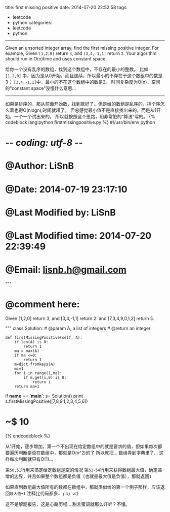 title: <leetcode> first missing positive 
date: 2014-07-20 22:52:58
tags: 
- leetcode
- python
categories:
- leetcode
- python 
---
> 
Given an unsorted integer array, find the first missing positive integer.
For example,
Given <code>[1,2,0]</code> return <code>3</code>,
and <code>[3,4,-1,1]</code> return <code>2</code>.
Your algorithm should run in O(n)time and uses constant space.

> 
给你一个没有乱序的数组，找到这个数组中，不存在的最小的整数。
比如 <code>[1,2,0]</code> 中，因为是从0开始，而且连续，所以最小的不存在于这个数组中的数是3；
<code>[3,4,-1,1]</code>中，最小的不在这个数组中的数是2。
时间复杂度为O(<l>n</l>)，空间的“constant space”没懂什么意思... 

-------

如果是排序的，那从前面开始数，找到就好了。但是给的数组是乱序的，排个序怎么着也得O(nlogn),时间就超了。
但总感觉最小值不是直接找出来的，而是从1开始，一个一个试出来的。
所以就按照这个思路，用非常脏的“算法”写的。
{% codeblock lang:python firstmissingpositive.py %}
#!/usr/bin/env python
# -*- coding: utf-8 -*-
# @Author: LiSnB
# @Date:   2014-07-19 23:17:10
# @Last Modified by:   LiSnB
# @Last Modified time: 2014-07-20 22:39:49
# @Email: lisnb.h@gmail.com

"""
# @comment here:

Given [1,2,0] return 3,
and [3,4,-1,1] return 2.
and [7,3,4,9,0,1,2] return 5.

"""
class Solution:
    # @param A, a list of integers
    # @return an integer
    
    def firstMissingPositive(self, A):
        if len(A) is 0:
            return 1
        ma = max(A)
        if ma <=0:
            return 1
        m=dict.fromkeys(A)
        mi=1
        for i in range(1,ma):
            if m.get(i,0) is 0:
                return i
        return ma+1
        
if __name__ == '__main__':
    s= Solution()
    print s.firstMissingPositive([7,8,9,1,2,3,4,5,6])

# ~$  10

{% endcodeblock %}

从1开始，逐步增加，第一个不出现在给定数组中的就是要求的值，但如果每次都要遍历判断是否在数组中，那就是O(n^2)的了
所以就把... 数组弄到字典里了... 
这样每次判断就只有O(1)... 

第<code>50,51</code>行用来搞定给定数组是空的情况
第<code>52-54</code>行用来获得数组最大值，确定递增的边界，并且如果整个数组都是负值（也就是最大值是负值），那就返回<code>1</code>

如果直到数组最大值所有的数都在数组中，那就类似给的第一个例子那样，应该返回<code>最大值+1</code>
注释比代码都多... _(:з」∠)_

> 
这不是解题报告，这是心路历程... 
甜言蜜语就那么好听？不懂。



